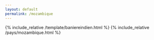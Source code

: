 ```yaml
---
layout: default
permalink: /mozambique
---
```


{% include_relative /template/baniereindien.html %}
{% include_relative /pays/mozambique.html %}

